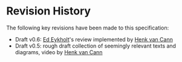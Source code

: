 # Revision History

The following key revisions have been made to this specification:

- Draft v0.6: [Ed Eykholt](https://github.com/edeykholt)'s review implemented by [Henk van Cann](https://github.com/henkvancann)
- Draft v0.5: rough draft collection of seemingly relevant texts and diagrams, video by [Henk van Cann](https://github.com/henkvancann)

